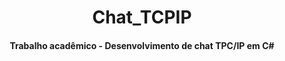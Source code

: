 # <h1 align=center>Chat_TCPIP</h1>
<h4 align=center>Trabalho acadêmico - Desenvolvimento de chat TPC/IP em C#</h4>
